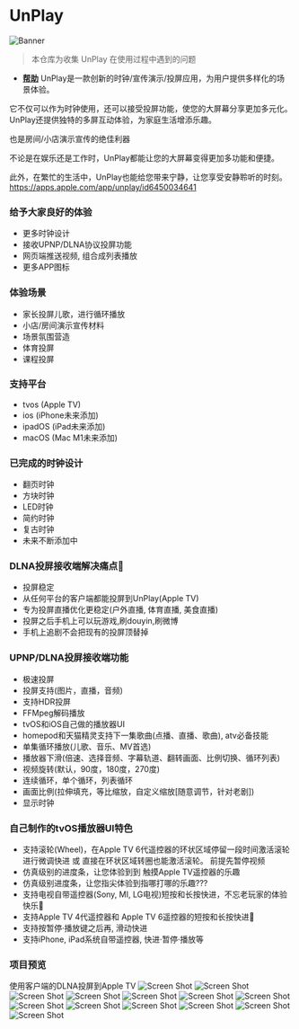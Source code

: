 # UnPlay
![Banner](https://raw.githubusercontent.com/suaptv/UnPlay/main/images/UnPlay.jpg)
> 本仓库为收集 UnPlay 在使用过程中遇到的问题
- **[帮助](https://github.com/suaptv/UnPlay/blob/main/Help)**
UnPlay是一款创新的时钟/宣传演示/投屏应用，为用户提供多样化的场景体验。

它不仅可以作为时钟使用，还可以接受投屏功能，使您的大屏幕分享更加多元化。
UnPlay还提供独特的多屏互动体验，为家庭生活增添乐趣。

也是房间/小店演示宣传的绝佳利器

不论是在娱乐还是工作时，UnPlay都能让您的大屏幕变得更加多功能和便捷。

此外，在繁忙的生活中，UnPlay也能给您带来宁静，让您享受安静聆听的时刻。
https://apps.apple.com/app/unplay/id6450034641
### 给予大家良好的体验
- 更多时钟设计 
- 接收UPNP/DLNA协议投屏功能
- 网页端推送视频, 组合成列表播放
- 更多APP图标 

### 体验场景
- 家长投屏儿歌，进行循环播放
- 小店/房间演示宣传材料
- 场景氛围营造
- 体育投屏
- 课程投屏

### 支持平台
- tvos (Apple TV)
- ios (iPhone未来添加)
- ipadOS (iPad未来添加)
- macOS (Mac M1未来添加)
  
### 已完成的时钟设计
- 翻页时钟
- 方块时钟
- LED时钟
- 简约时钟
- 复古时钟
- 未来不断添加中

### DLNA投屏接收端解决痛点🎉
- 投屏稳定
- 从任何平台的客户端都能投屏到UnPlay(Apple TV)
- 专为投屏直播优化更稳定(户外直播, 体育直播, 美食直播)
- 投屏之后手机上可以玩游戏,刷douyin,刷微博
- 手机上追剧不会把现有的投屏顶替掉

### UPNP/DLNA投屏接收端功能
- 极速投屏
- 投屏支持(图片，直播，音频)
- 支持HDR投屏
- FFMpeg解码播放
- tvOS和iOS自己做的播放器UI
- homepod和天猫精灵支持下一集歌曲(点播、直播、歌曲), atv必备技能
- 单集循环播放(儿歌、音乐、MV首选)
- 播放器下滑(倍速、选择音频、字幕轨道、翻转画面、比例切换、循环列表)
- 视频旋转(默认，90度，180度，270度)
- 连续循环，单个循环，列表循环
- 画面比例(拉伸填充，等比缩放，自定义缩放[随意调节，针对老剧])
- 显示时钟

### 自己制作的tvOS播放器UI特色
- 支持滚轮(Wheel)，在Apple TV 6代遥控器的环状区域停留一段时间激活滚轮进行微调快进
  或 直接在环状区域转圈也能激活滚轮。
  前提先暂停视频
- 仿真级别的进度条，让您体验到到 触摸Apple TV遥控器的乐趣
- 仿真级别进度条，让您指尖体验到指哪打哪的乐趣???
- 支持电视自带遥控器(Sony, MI, LG电视)短按和长按快进，不忘老玩家的体验快乐🎉
- 支持Apple TV 4代遥控器和 Apple TV 6遥控器的短按和长按快进🎉
- 支持按暂停·播放键之后再, 滑动快进
- 支持iPhone, iPad系统自带遥控器, 快进·暂停·播放等

### 项目预览
使用客户端的DLNA投屏到Apple TV
![Screen Shot](https://raw.githubusercontent.com/suaptv/UnPlay/master/images/102.jpg)
![Screen Shot](https://raw.githubusercontent.com/suaptv/UnPlay/master/images/103.jpg)
![Screen Shot](https://raw.githubusercontent.com/suaptv/UnPlay/master/images/88.png)
![Screen Shot](https://raw.githubusercontent.com/suaptv/UnPlay/master/images/99.jpg)
![Screen Shot](https://raw.githubusercontent.com/suaptv/UnPlay/master/images/100.jpg)
![Screen Shot](https://raw.githubusercontent.com/suaptv/UnPlay/master/images/101.jpg)
![Screen Shot](https://raw.githubusercontent.com/suaptv/UnPlay/master/images/11.jpg)
![Screen Shot](https://raw.githubusercontent.com/suaptv/UnPlay/master/images/22.jpg)
![Screen Shot](https://raw.githubusercontent.com/suaptv/UnPlay/master/images/33.jpg)
![Screen Shot](https://raw.githubusercontent.com/suaptv/UnPlay/master/images/44.jpg)
![Screen Shot](https://raw.githubusercontent.com/suaptv/UnPlay/master/images/55.jpg)
![Screen Shot](https://raw.githubusercontent.com/suaptv/UnPlay/master/images/66.jpg)
![Screen Shot](https://raw.githubusercontent.com/suaptv/UnPlay/master/images/77.jpg)


